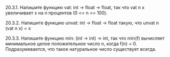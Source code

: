 20.3.1. Напишите функцию vat: int -> float -> float, так что vat n x увеличивает x на n процентов (0 <= n <= 100).

20.3.2. Напишите функцию unvat: int -> float -> float такую, что unvat n (vat n x) = x

20.3.3. Напишите функцию min: (int -> int) -> int, так что min(f) вычисляет минимальное целое положительное число n, когда f(n) = 0. Подразумевается, что такое натуральное число существует всегда. 
